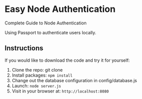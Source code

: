 # Easy Node Authentication

Complete Guide to Node Authentication

Using Passport to authenticate users locally.

## Instructions
If you would like to download the code and try it for yourself:

1. Clone the repo: git clone 
2. Install packages: `npm install`
3. Change out the database configuration in config/database.js
4. Launch: `node server.js`
5. Visit in your browser at: `http://localhost:8080`
